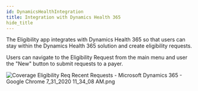```yaml
---
id: DynamicsHealthIntegration
title: Integration with Dynamics Health 365
hide_title
---
```

The Eligibility app integrates with Dynamics Health 365 so that users can stay within the Dynamics Health 365 solution and create eligibility requests. 

Users can navigate to the Eligibility Request from the main menu  and user the "New" button to submit requests to a payer. 

![Coverage Eligibility Req Recent Requests - Microsoft Dynamics 365 - Google Chrome 7_31_2020 11_34_08 AM.png](/.attachments/Coverage%20Eligibility%20Req%20Recent%20Requests%20-%20Microsoft%20Dynamics%20365%20-%20Google%20Chrome%207_31_2020%2011_34_08%20AM-f5114966-5bda-444c-8acf-a99e48bb324a.png)